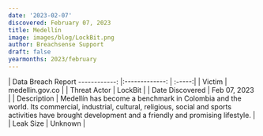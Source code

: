 ```yaml
---
date: '2023-02-07'
discovered: February 07, 2023
title: Medellín
image: images/blog/LockBit.png
author: Breachsense Support
draft: false
yearmonths: 2023/february
---
```



| Data Breach Report
------------:     |:-------------:    | :-----:|
| Victim      | medellin.gov.co      | 
| Threat Actor      | LockBit      | 
| Date Discovered      | Feb 07, 2023      | 
| Description      | Medellín has become a benchmark in Colombia and the world. Its commercial, industrial, cultural, religious, social and sports activities have brought development and a friendly and promising lifestyle.      | 
| Leak Size      | Unknown      | 

